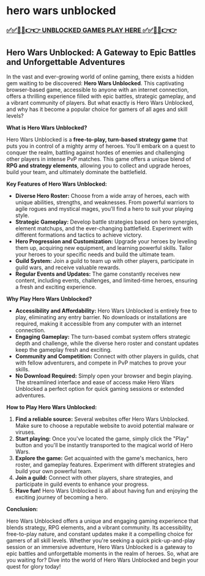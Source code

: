 # hero wars unblocked

### [✅✅🔴🔴👉👉 UNBLOCKED GAMES PLAY HERE ✅✅🔴🔴👉👉](https://topstoryindia.com)

## Hero Wars Unblocked: A Gateway to Epic Battles and Unforgettable Adventures

In the vast and ever-growing world of online gaming, there exists a hidden gem waiting to be discovered: **Hero Wars Unblocked**. This captivating browser-based game, accessible to anyone with an internet connection, offers a thrilling experience filled with epic battles, strategic gameplay, and a vibrant community of players. But what exactly is Hero Wars Unblocked, and why has it become a popular choice for gamers of all ages and skill levels?

**What is Hero Wars Unblocked?**

Hero Wars Unblocked is a **free-to-play, turn-based strategy game** that puts you in control of a mighty army of heroes. You'll embark on a quest to conquer the realm, battling against hordes of enemies and challenging other players in intense PvP matches. This game offers a unique blend of **RPG and strategy elements**, allowing you to collect and upgrade heroes, build your team, and ultimately dominate the battlefield.

**Key Features of Hero Wars Unblocked:**

* **Diverse Hero Roster:** Choose from a wide array of heroes, each with unique abilities, strengths, and weaknesses. From powerful warriors to agile rogues and mystical mages, you'll find a hero to suit your playing style.
* **Strategic Gameplay:**  Develop battle strategies based on hero synergies, element matchups, and the ever-changing battlefield. Experiment with different formations and tactics to achieve victory.
* **Hero Progression and Customization:**  Upgrade your heroes by leveling them up, acquiring new equipment, and learning powerful skills. Tailor your heroes to your specific needs and build the ultimate team.
* **Guild System:** Join a guild to team up with other players, participate in guild wars, and receive valuable rewards.
* **Regular Events and Updates:** The game constantly receives new content, including events, challenges, and limited-time heroes, ensuring a fresh and exciting experience.

**Why Play Hero Wars Unblocked?**

* **Accessibility and Affordability:**  Hero Wars Unblocked is entirely free to play, eliminating any entry barrier. No downloads or installations are required, making it accessible from any computer with an internet connection.
* **Engaging Gameplay:**  The turn-based combat system offers strategic depth and challenge, while the diverse hero roster and constant updates keep the gameplay fresh and exciting.
* **Community and Competition:**  Connect with other players in guilds, chat with fellow adventurers, and compete in PvP matches to prove your skills.
* **No Download Required:** Simply open your browser and begin playing. The streamlined interface and ease of access make Hero Wars Unblocked a perfect option for quick gaming sessions or extended adventures.

**How to Play Hero Wars Unblocked:**

1. **Find a reliable source:** Several websites offer Hero Wars Unblocked. Make sure to choose a reputable website to avoid potential malware or viruses.
2. **Start playing:** Once you've located the game, simply click the "Play" button and you'll be instantly transported to the magical world of Hero Wars.
3. **Explore the game:** Get acquainted with the game's mechanics, hero roster, and gameplay features. Experiment with different strategies and build your own powerful team.
4. **Join a guild:**  Connect with other players, share strategies, and participate in guild events to enhance your progress.
5. **Have fun!**  Hero Wars Unblocked is all about having fun and enjoying the exciting journey of becoming a hero.

**Conclusion:**

Hero Wars Unblocked offers a unique and engaging gaming experience that blends strategy, RPG elements, and a vibrant community. Its accessibility, free-to-play nature, and constant updates make it a compelling choice for gamers of all skill levels. Whether you're seeking a quick pick-up-and-play session or an immersive adventure, Hero Wars Unblocked is a gateway to epic battles and unforgettable moments in the realm of heroes. So, what are you waiting for? Dive into the world of Hero Wars Unblocked and begin your quest for glory today! 
